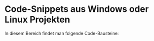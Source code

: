 # Code-Snippets aus Windows oder Linux Projekten

In diesem Bereich findet man folgende Code-Bausteine:
